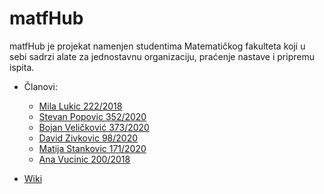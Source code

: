 # matfHub

matfHub je projekat namenjen studentima Matematičkog fakulteta koji u sebi sadrzi alate za jednostavnu organizaciju, praćenje nastave i pripremu ispita.

- Članovi:
    - <a href="https://gitlab.com/lmila">Mila Lukic 222/2018</a>
    - <a href="https://gitlab.com/Spera97">Stevan Popovic 352/2020</a>
    - <a href="https://gitlab.com/EUFrosty">Bojan Veličković 373/2020</a>
    - <a href="https://gitlab.com/DzzzD">David Zivkovic 98/2020</a>
    - <a href="https://gitlab.com/matija0201">Matija Stankovic 171/2020</a>
    - <a href="https://gitlab.com/6ananaana">Ana Vucinic 200/2018</a>


- <a href="https://gitlab.com/matf-bg-ac-rs/course-rs/projects-2023-2024/matfHub/-/wikis/home">Wiki</a>
